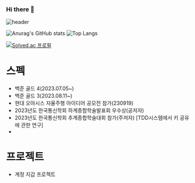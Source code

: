 ### Hi there 👋

<!--
**Vak-kas/Vak-kas** is a ✨ _special_ ✨ repository because its `README.md` (this file) appears on your GitHub profile.

Here are some ideas to get you started:

- 🔭 I’m currently working on ...
- 🌱 I’m currently learning ...
- 👯 I’m looking to collaborate on ...
- 🤔 I’m looking for help with ...
- 💬 Ask me about ...
- 📫 How to reach me: ...
- 😄 Pronouns: ...
- ⚡ Fun fact: ...
-->

![header](https://capsule-render.vercel.app/api?type=Venom&color=auto&height=300&section=header&text=capsule%20Seo_MinJaer&fontSize=90)




![Anurag's GitHub stats](https://github-readme-stats.vercel.app/api?username=Vak-kas&show_icons=true&theme=ambient_gradient)
![Top Langs](https://github-readme-stats.vercel.app/api/top-langs/?username=Vak-kas&layout=compact&theme=ambient_gradient)

[![Solved.ac 프로필](http://mazassumnida.wtf/api/v2/generate_badge?boj=whiterose12)](https://solved.ac/whiterose12)

# 스펙
- 백준 골드 4(2023.07.05~)
- 백준 골드 3(2023.08.11~)
- 현대 오아시스 자율주행 아이디어 공모전 참가(230919)
- 2023년도 한국통신학회 하계종합학술발표회 우수상(공저자)
- 2023년도 한국통신학회 추계종합학술대회 참가(주저자) [TDD시스템에서 키 공유에 관한 연구]
- 
# 프로젝트
- 계정 지갑 프로젝트
